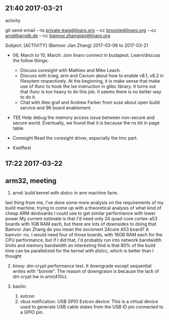 
21:40 2017-03-21
----------------
activity

git send-email --to private-kwg@linaro.org --cc broonie@linaro.org --cc arnd@arndb.de --cc bamvor.zhangjian@linaro.org

Subject: [ACTIVITY] (Bamvor Jian Zhang) 2017-03-06 to 2017-03-21

*  06, March to 10, March: Join linaro connect in budapest. Learn/discuss the follow things:
    *   Discuss coresight with Mathieu and Mike Leach.
    *   Discuss with tcwg, arm and Cavium about how to enable v8.1, v8.2 in filesytem respectively.
        At the beginning, it is make sense that make use of ifunc to hook the lse instruction in glibc library. It turns out that ifunc is too heavy to do this job. It seems there is no better way to do it.
    *   Chat with Alex graf and Andrew Farber from suse about open build service and 96 board enablement.

*   TEE
    Help debug the memory access issue between non-secure and secure world. Eventually, we found that it is because the ns bit in page table.

*   Coresight
    Read the coresight driver, especially the tmc part.

*   Kselftest

17:22 2017-03-22
----------------
arm32, meeting
--------------
1.  arnd: build kernel with distcc in arm machine farm.

last thing from me, I've done some more analysis on the requirements of my build machine, trying to come up with a theoretical analysis of what kind of cheap ARM devboards I could use to get similar performance with lower power
My current estimate is that I'd need only 24 quad-core cortex-a53 boards with 1GB RAM each, but there are lots of downsides to doing that
<bamvor> Bamvor Jian Zhang do you mean the socionext 24core A53 board? 
A<arnd> bamvor: no, I would need four of those boards, with 16GB RAM each for the CPU performance, but if I did that, I'd probably run into network bandwidth limits
and memory bandwidth
an interesting find is that 80% of the build time can be parallelized for the kernel with distcc, which is better than I thought

2.  binoy: dm-crypt performance test. It downgrade except sequential writes with "bonnie". The reason of downgraion is because the lack of dm crypt hw in arm(410c).

3.  baolin:
    1.  extcon
    2.  vbus notification.
USB GPIO Extcon device: This is a virtual device used to generate USB cable states from the USB ID pin
connected to a GPIO pin.
